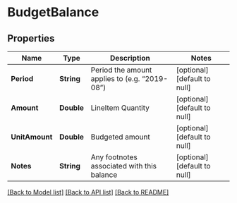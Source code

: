 # BudgetBalance
## Properties

| Name | Type | Description | Notes |
|------------ | ------------- | ------------- | -------------|
| **Period** | **String** | Period the amount applies to (e.g. “2019-08”) | [optional] [default to null] |
| **Amount** | **Double** | LineItem Quantity | [optional] [default to null] |
| **UnitAmount** | **Double** | Budgeted amount | [optional] [default to null] |
| **Notes** | **String** | Any footnotes associated with this balance | [optional] [default to null] |

[[Back to Model list]](../README.md#documentation-for-models) [[Back to API list]](../README.md#documentation-for-api-endpoints) [[Back to README]](../README.md)

